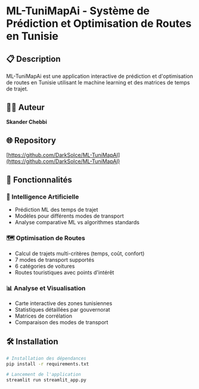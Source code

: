 # ML-TuniMapAi - Système de Prédiction et Optimisation de Routes en Tunisie

## 📋 Description
ML-TuniMapAi est une application interactive de prédiction et d'optimisation de routes en Tunisie utilisant le machine learning et des matrices de temps de trajet.

## 👨‍💻 Auteur
**Skander Chebbi**

## 🌐 Repository
[https://github.com/DarkSolce/ML-TuniMapAI](https://github.com/DarkSolce/ML-TuniMapAI)

## 🚀 Fonctionnalités

### 🤖 Intelligence Artificielle
- Prédiction ML des temps de trajet
- Modèles pour différents modes de transport
- Analyse comparative ML vs algorithmes standards

### 🗺️ Optimisation de Routes
- Calcul de trajets multi-critères (temps, coût, confort)
- 7 modes de transport supportés
- 6 catégories de voitures
- Routes touristiques avec points d'intérêt

### 📊 Analyse et Visualisation
- Carte interactive des zones tunisiennes
- Statistiques détaillées par gouvernorat
- Matrices de corrélation
- Comparaison des modes de transport

## 🛠️ Installation

```bash
# Installation des dépendances
pip install -r requirements.txt

# Lancement de l'application
streamlit run streamlit_app.py